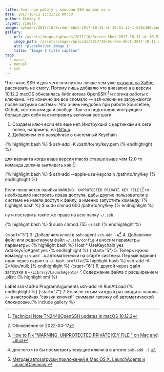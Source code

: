 ```yaml
---
title: Хинт про работу с ключами SSH на mac os x
date: 2017-10-11 13:21:22 00:00
author: Alexey S
layout: single
image: uploads/2017/10/Screen-Shot-2017-10-11-at-10.51.12-1-520x300.png
gallery:
  - url: /assets/images/uploads/2017/10/Screen-Shot-2017-10-11-at-10.51.12-1.png
    image_path: /assets/images/uploads/2017/10/Screen-Shot-2017-10-11-at-10.51.12-1.png
    alt: "placeholder image 1"
    title: "Image 1 title caption"
tags:
  - macos
  - manual
  - ssh
---
```


Что такое SSH и для чего они нужны лучше чем уже [сказано на Хабре](https://habrahabr.ru/post/122445/) рассказать не смогу. Потому лишь добавлю что внезапно а в версии 10.12.2 macOS обновилась библиотека OpenSSH [^1] и логика работы с ключами. Что конечно же все сломало — ssh-ключи не загружаются после загрузки системы. Что очень неудобно при работе Sourcetree, Github, хостингами да и вообще. Так что подготовил инструкцию больше для себя как исправить включая все шаги.

<!--more-->

1. Создаем ключ если его еще нет. Инструкций с картинками в сети полно, например, на [Github](https://help.github.com/articles/generating-a-new-ssh-key-and-adding-it-to-the-ssh-agent/).
2. Добавляем его passphrase в системный Keychain 

{% highlight bash %}
$ ssh-add -K /path/to/my/key.pem
{% endhighlight %}

для варианта когда ваша версия macos старше выше чем 12.0 то команда должна выглядеть как:[^5]

{% highlight bash %}
$ ssh-add --apple-use-keychain /path/to/my/key
{% endhighlight %}

Если появляется ошибка `WARNING: UNPROTECTED PRIVATE KEY FILE!`[^4] то необходимо настроить права доступа, дабы другие пользователи в сиcтеме не имели доступ к файлу, а именно запустить команду:
{% highlight bash %}
$ sudo chmod 600 /path/to/my/key
{% endhighlight %} 

ну и поставить такие же права на всю папку `~/.ssh`

{% highlight bash %}
$ sudo chmod 755 ~/.ssh
{% endhighlight %}


{:start="3"}
3. Добавляем ключ в ssh-agent `ssh-add -A`[^3]
4. Добавляем файл или редактируем файл `~/.ssh/config` и вносим параметры параметры:
   {% highlight bash %}
   Host \*
   UseKeychain yes
   AddKeysToAgent yes
   {% endhighlight %}
   {:start="5"}
5. Теперь нужно команду `ssh-add -A` автоматически на старте системы. Первый вариант один через скрипт в `~/.bash_profile`:{% highlight bash %}
   ssh-add -A 2>/dev/null;
{% endhighlight %}
   {:start="6"}
6. другой через файл загрузки в `~/Library/LaunchAgents/` [^2] Содержание файла с расширением .plist:
   {% highlight xml %}
   <?xml version="1.0" encoding="UTF-8"?>
   <!DOCTYPE plist PUBLIC "-//Apple//DTD PLIST 1.0//EN" "http://www.apple.com/DTDs/PropertyList-1.0.dtd">
   <plist version="1.0">
   <dict>
   <key>Label</key>
   <string>ssh-add-a</string>
   <key>ProgramArguments</key>
   <array>
       <string>ssh-add</string>
       <string>-A</string>
   </array>
   <key>RunAtLoad</key>
   <true/>
   </dict>
   </plist>
   {% endhighlight %} 
   {:start="7"}
7. Если не хотим каждый раз вводить пароль — в настройках “связки ключей” снимаем галочку об автоматической блокировке.{% include gallery  %} 

[^1]: [Technical Note TN2449OpenSSH updates in macOS 10.12.2](https://developer.apple.com/library/content/technotes/tn2449/_index.html)
[^2]: [Методы автозагрузки приложений в Mac OS X. LaunchAgents и LaunchDaemons.](http://macdaily.me/howto/startup-applications-in-mac-os-x-launchagents-and-launchdaemons/)
[^3]: для того что бы посмотреть текущие ключи в в агенте `ssh-add -l`.
[^4]:[How to Fix "WARNING: UNPROTECTED PRIVATE KEY FILE!" on Mac and Linux](https://stackabuse.com/how-to-fix-warning-unprotected-private-key-file-on-mac-and-linux/)
[^5]: Обновление от 2022-04-17